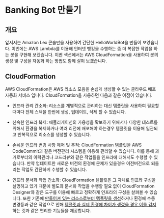 # Banking Bot 만들기

## 개요

앞서서는 Amazon Lex 콘솔만을 사용하여 간단한 HelloWorldBot을 만들어 보았습니다. 이번에는 AWS Lambda를 이용해 인터넷 뱅킹을 수행하는 좀 더 복잡한 작업을 하는 봇을 구현해 보겠습니다. 이번 섹션에서는 AWS CloudFormation을 사용하여 봇의 생성 및 구성을 자동화 하는 방법도 함께 살펴 보겠습니다.

## CloudFormation

AWS CloudFormation은 AWS 리소스 모음을 손쉽게 생성할 수 있는 클라우드 배포 자동화 서비스 입니다. CloudFormation을 사용하면 다음과 같은 이점이 있습니다.

- 인프라 관리 간소화: 리소스를 개별적으로 관리하는 대신 템플릿을 사용하여 필요할때마다 전체 스택을 한번에 생성, 업데이트, 삭제 할 수 있습니다.

- 신속한 인프라 복제: 애플리케이션의 가용성을 확보하기 위해서나 다양한 테스트를 위해서 환경을 복제하거나 여러 리전에 배포해야 하는경우 템플릿을 이용해 일관되고 반복적으로 리소스를 생성할 수 있습니다.

- 손쉬운 인프라 변경 사항 제어 및 추적: CloudFormation 템플릿을 AWS CodeCommit과 같은 버전관리 시스템을 이용해 관리할 수 있습니다. 이를 통해 과거로부터의 이력관리나 코드리뷰와 같은 작업들을 인프라에 대해서도 수행할 수 있습니다. 만약 업데이트한 새로운 버전의 환경에 문제가 있을경우 이전버전으로 되돌리는 작업도 간단하게 수행할 수 있습니다.

- 인프라 문서화 작업 간소화: CloudFormation 템플릿은 그 자체로 인프라 구성을 설명하고 있기 때문에 별도의 문서화 작업을 수행할 필요 없이 CloudFormation Designer와 같은 도구를 이용해 빠르고 정확하게 인프라의 구성을 살펴볼 수 있습니다. 또한 기존에 [만들어져 있는 리소스로부터 템플릿을 생성](https://docs.aws.amazon.com/AWSCloudFormation/latest/UserGuide/resource-import-new-stack.html)하거나 환경에 수동 변경등과 같은 작업으로 인해 [템플릿과 실제 환경에 차이가 생겼을 경우 이를 감지](https://docs.aws.amazon.com/ko_kr/AWSCloudFormation/latest/UserGuide/detect-drift-stack.html)하는 것과 같은 편리한 기능들을 제공합니다.
